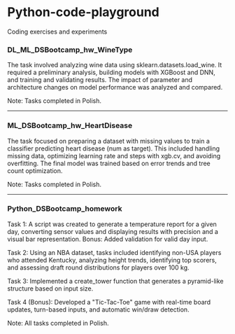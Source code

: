 # Python-code-playground
Coding exercises and experiments



### DL_ML_DSBootcamp_hw_WineType
The task involved analyzing wine data using sklearn.datasets.load_wine. It required a preliminary analysis, building models with XGBoost and DNN, and training and validating results. The impact of parameter and architecture changes on model performance was analyzed and compared.

Note: Tasks completed in Polish.

---

### ML_DSBootcamp_hw_HeartDisease
The task focused on preparing a dataset with missing values to train a classifier predicting heart disease (num as target). This included handling missing data, optimizing learning rate and steps with xgb.cv, and avoiding overfitting. The final model was trained based on error trends and tree count optimization.

Note: Tasks completed in Polish.

---

### Python_DSBootcamp_homework

Task 1:
A script was created to generate a temperature report for a given day, converting sensor values and displaying results with precision and a visual bar representation.
Bonus: Added validation for valid day input.

Task 2:
Using an NBA dataset, tasks included identifying non-USA players who attended Kentucky, analyzing height trends, identifying top scorers, and assessing draft round distributions for players over 100 kg.

Task 3:
Implemented a create_tower function that generates a pyramid-like structure based on input size.

Task 4 (Bonus):
Developed a "Tic-Tac-Toe" game with real-time board updates, turn-based inputs, and automatic win/draw detection.

Note: All tasks completed in Polish.






